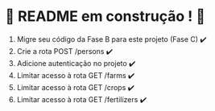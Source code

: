 # :construction: README em construção ! :construction:
<ol>
  <li>Migre seu código da Fase B para este projeto (Fase C)	✔️</li>
  <li>Crie a rota POST /persons	✔️</li>
  <li>Adicione autenticação no projeto	✔️</li>
  <li>Limitar acesso à rota GET /farms	✔️</li>
  <li>Limitar acesso à rota GET /crops	✔️</li>
  <li>Limitar acesso à rota GET /fertilizers	✔️</li>
</ol>
